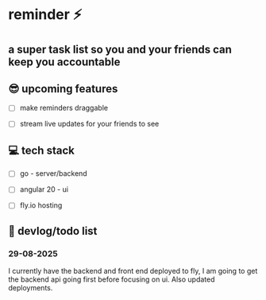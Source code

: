 # reminder ⚡️
## a super task list so you and your friends can keep you accountable

## 😎 upcoming features
- [ ] make reminders draggable
- [ ] stream live updates for your friends to see


## 💻 tech stack
- [ ] go - server/backend
- [ ] angular 20 - ui
- [ ] fly.io hosting


## 📒 devlog/todo list
### 29-08-2025
I currently have the backend and front end deployed to fly,
I am going to get the backend api going first before focusing on ui. 
Also updated deployments.
